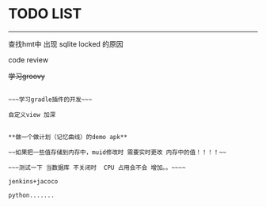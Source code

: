 # TODO LIST
---
查找hmt中 出现 sqlite locked 的原因


code review

~~学习groovy~~

~~~学习gradle ...~~~

~~~学习gradle插件的开发~~~

自定义view 加深


**做一个做计划（记忆曲线）的demo apk**

~~如果把一些值存储到内存中，muid修改时 需要实时更改 内存中的值！！！！~~

~~~测试一下 当数据库 不关闭时  CPU 占用会不会 增加。。~~~~

jenkins+jacoco

python.......
